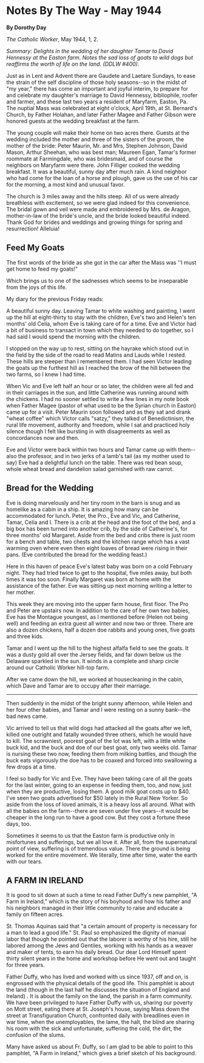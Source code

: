 Notes By The Way - May 1944
===========================

**By Dorothy Day**

*The Catholic Worker*, May 1944, 1, 2.

*Summary: Delights in the wedding of her daughter Tamar to David
Hennessy at the Easton farm. Notes the sad loss of goats to wild dogs
but reaffirms the worth of life on the land. (DDLW \#400).*

Just as in Lent and Advent there are Gaudete and Laetare Sundays, to
ease the strain of the self discipline of those holy seasons--so in the
midst of "my year," there has come an important and joyful interim, to
prepare for and celebrate my daughter's marriage to David Hennessy,
bibliophile, roofer and farmer, and these last two years a resident of
Maryfarm, Easton, Pa. The nuptial Mass was celebrated at eight o'clock,
April 19th, at St. Bernard's Church, by Father Holahan, and later Father
Magee and Father Gibson were honored guests at the wedding breakfast at
the farm.

The young couple will make their home on two acres there. Guests at the
wedding included the mother and three of the sisters of the groom, the
mother of the bride: Peter Maurin, Mr. and Mrs, Stephen Johnson, David
Mason, Arthur Sheehan, who was best man; Maureen Egan, Tamar's former
roommate at Farmingdale, who was bridesmaid, and of course the neighbors
on Maryfarm were there. John Filliger cooked the wedding breakfast. It
was a beautiful, sunny day after much rain. A kind neighbor who had come
for the loan of a horse and plough, gave us the use of his car for the
morning, a most kind and unusual favor.

The church is 3 miles away and the hills steep. All of us were already
breathless with excitement, so we were glad indeed for this convenience.
The bridal gown and veil were made and embroidered by Mrs. de Aragon,
mother-in-law of the bride's uncle, and the bride looked beautiful
indeed. Thank God for brides and weddings and growing things for spring
and resurrection! Alleluia!

Feed My Goats
-------------

The first words of the bride as she got in the car after the Mass was
''I must get home to feed my goats!"

Which brings us to one of the sadnesses which seems to be inseparable
from the joys of this life.

My diary for the previous Friday reads:

A beautiful sunny day. Leaving Tamar to white washing and painting, I
went up the hill at eight-thirty to stay with the children, Eve's two
and Helen's ten months' old Celia, whom Eve is taking care of for a
time. Eve and Victor had a bit of business to transact in town which
they needed to do together, so I had said I would spend the morning with
the children.

I stopped on the way up to rest, sitting on the hayrake which stood out
in the field by the side of the road to read Matins and Lauds while I
rested. These hills are steeper than I remembered them. I had seen
Victor leading the goats up the furthest hill as I reached the brow of
the hill between the two farms, so I knew I had time.

When Vic and Eve left half an hour or so later, the children were all
fed and in their carriages in the sun, and little Catherine was running
around with the chickens. I had no sooner settled to write a few lines
in my note book when Father Magee (pastor of what used to be the Syrian
church in Easton) came up for a visit. Peter Maurin soon followed and as
they sat and drank "wheat coffee" which Victor calls "satzy," they
talked of Benedictinism, the rural life movement, authority and freedom,
while I sat and practiced holy silence though I felt like bursting in
with disagreements as well as concordances now and then.

Eve and Victor were back within two hours and Tamar came up with
them--also the professor, and in two jerks of a lamb's tail (as my
mother used to say) Eve had a delightful lunch on the table. There was
red bean soup, whole wheat bread and dandelion salad garnished with raw
carrot.

Bread for the Wedding
---------------------

Eve is doing marvelously and her tiny room in the barn is snug and as
homelike as a cabin in a ship. It is amazing how many can be
accommodated for lunch. Peter, the Pro., Eve and Vic, and Catherine,
Tamar, Celia and I. There is a crib at the head and the foot of the bed,
and a big box has been turned into another crib, by the side of
Catherine's, for three months' old Margaret. Aside from the bed and
cribs there is just room for a bench and table, two chests and the
kitchen range which has a vast warming oven where even then eight loaves
of bread were rising in their pans. (Eve contributed the bread for the
wedding feast.)

Here in this haven of peace Eve's latest baby was born on a cold
February night. They had tried twice to get to the hospital, five miles
away, but both times it was too soon. Finally Margaret was born at home
with the assistance of the father. Eve was sitting up next morning
writing a letter to her mother.

This week they are moving into the upper farm house, first floor. The
Pro and Peter are upstairs now. In addition to the care of her own two
babies, Eve has the Montague youngest, as I mentioned before (Helen not
being well) and feeding an extra guest all winter and now two or three.
There are also a dozen chickens, half a dozen doe rabbits and young
ones, five goats and three kids.

Tamar and I went up the hill to the highest alfalfa field to see the
goats. It was a dusty gold all over the Jersey fields, and far down
below us the Delaware sparkled in the sun. It winds in a complete and
sharp circle around our Catholic Worker hill-top farm.

After we came down the hill, we worked at housecleaning in the cabin,
which Dave and Tamar are to occupy after their marriage.

- - -

Then suddenly in the midst of the bright sunny afternoon, while Helen
and her four other babies, and Tamar and I were resting on a sunny
bank--the bad news came.

Vic arrived to tell us that wild dogs had attacked all the goats after
we left, killed one outright and fatally wounded three others, which he
would have to kill. The scrawniest, poorest goat of the lot was left,
with a little white buck kid, and the buck and doe of our best goat,
only two weeks old. Tamar is nursing these two now, feeding them from
milking battles, and though the buck eats vigorously the doe has to be
coaxed and forced into swallowing a few drops at a time.

I feel so badly for Vic and Eve. They have been taking care of all the
goats for the last winter, going to an expense in feeding them, too, and
now, just when they are productive, losing them. A good milk goat costs
up to \$40. I've seen two goats advertised for \$50 lately in the Rural
New Yorker. So aside from the loss of loved animals, it is a heavy loss
all around. What with all the babies on the farm--there are seven under
five years--it would be cheaper in the long run to have a good cow. But
they cost a fortune these days, too.

Sometimes it seems to us that the Easton farm is productive only in
misfortunes and sufferings, but we all love it. After all, from the
supernatural point of view, suffering is of tremendous value. There the
ground is being worked for the entire movement. We literally, time after
time, water the earth with our tears.

A FARM IN IRELAND
-----------------

It is good to sit down at such a time to read Father Duffy's new
pamphlet, "A Farm in Ireland," which is the story of his boyhood and how
his father and his neighbors managed in their little community to raise
and educate a family on fifteen acres.

St. Thomas Aquinas said that "a certain amount of property is necessary
for a man to lead a good life." St. Paul so emphasized the dignity of
manual labor that though he pointed out that the laborer is worthy of
his hire, still he labored among the Jews and Gentiles, working with his
hands as a weaver and maker of tents, to earn his daily bread. Our dear
Lord Himself spent thirty silent years in the home and workshop before
He went out and taught for three years.

Father Duffy, who has lived and worked with us since 1937, off and on,
is engrossed with the physical details of the good life. This pamphlet
is about the land (though in the last half he discusses the situation of
England and Ireland) . It is about the family on the land, the parish in
a farm community. We have been privileged to have Father Duffy with us,
sharing our poverty on Mott street, eating there at St. Joseph's house,
saying Mass down the street at Transfiguration Church, confronted daily
with breadlines even in war time, when the unemployables, the lame, the
halt, the blind are sharing his room with the sick and unfortunate,
suffering the cold, the dirt, the confusion of the slums.

Many have asked us about Fr. Duffy, so I am glad to be able to point to
this pamphlet, "A Farm in Ireland," which gives a brief sketch of his
background.
